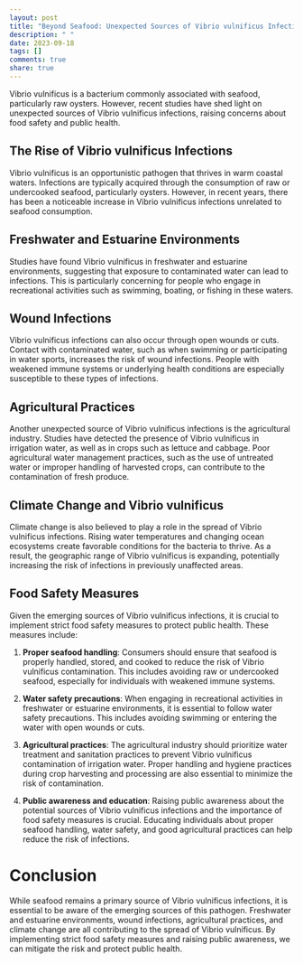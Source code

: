 ```yaml
---
layout: post
title: "Beyond Seafood: Unexpected Sources of Vibrio vulnificus Infections"
description: " "
date: 2023-09-18
tags: []
comments: true
share: true
---
```


Vibrio vulnificus is a bacterium commonly associated with seafood, particularly raw oysters. However, recent studies have shed light on unexpected sources of Vibrio vulnificus infections, raising concerns about food safety and public health.

## The Rise of Vibrio vulnificus Infections

Vibrio vulnificus is an opportunistic pathogen that thrives in warm coastal waters. Infections are typically acquired through the consumption of raw or undercooked seafood, particularly oysters. However, in recent years, there has been a noticeable increase in Vibrio vulnificus infections unrelated to seafood consumption.

## Freshwater and Estuarine Environments

Studies have found Vibrio vulnificus in freshwater and estuarine environments, suggesting that exposure to contaminated water can lead to infections. This is particularly concerning for people who engage in recreational activities such as swimming, boating, or fishing in these waters.

## Wound Infections

Vibrio vulnificus infections can also occur through open wounds or cuts. Contact with contaminated water, such as when swimming or participating in water sports, increases the risk of wound infections. People with weakened immune systems or underlying health conditions are especially susceptible to these types of infections.

## Agricultural Practices

Another unexpected source of Vibrio vulnificus infections is the agricultural industry. Studies have detected the presence of Vibrio vulnificus in irrigation water, as well as in crops such as lettuce and cabbage. Poor agricultural water management practices, such as the use of untreated water or improper handling of harvested crops, can contribute to the contamination of fresh produce.

## Climate Change and Vibrio vulnificus

Climate change is also believed to play a role in the spread of Vibrio vulnificus infections. Rising water temperatures and changing ocean ecosystems create favorable conditions for the bacteria to thrive. As a result, the geographic range of Vibrio vulnificus is expanding, potentially increasing the risk of infections in previously unaffected areas.

## Food Safety Measures

Given the emerging sources of Vibrio vulnificus infections, it is crucial to implement strict food safety measures to protect public health. These measures include:

1. **Proper seafood handling**: Consumers should ensure that seafood is properly handled, stored, and cooked to reduce the risk of Vibrio vulnificus contamination. This includes avoiding raw or undercooked seafood, especially for individuals with weakened immune systems.

2. **Water safety precautions**: When engaging in recreational activities in freshwater or estuarine environments, it is essential to follow water safety precautions. This includes avoiding swimming or entering the water with open wounds or cuts.

3. **Agricultural practices**: The agricultural industry should prioritize water treatment and sanitation practices to prevent Vibrio vulnificus contamination of irrigation water. Proper handling and hygiene practices during crop harvesting and processing are also essential to minimize the risk of contamination.

4. **Public awareness and education**: Raising public awareness about the potential sources of Vibrio vulnificus infections and the importance of food safety measures is crucial. Educating individuals about proper seafood handling, water safety, and good agricultural practices can help reduce the risk of infections.

# Conclusion

While seafood remains a primary source of Vibrio vulnificus infections, it is essential to be aware of the emerging sources of this pathogen. Freshwater and estuarine environments, wound infections, agricultural practices, and climate change are all contributing to the spread of Vibrio vulnificus. By implementing strict food safety measures and raising public awareness, we can mitigate the risk and protect public health.